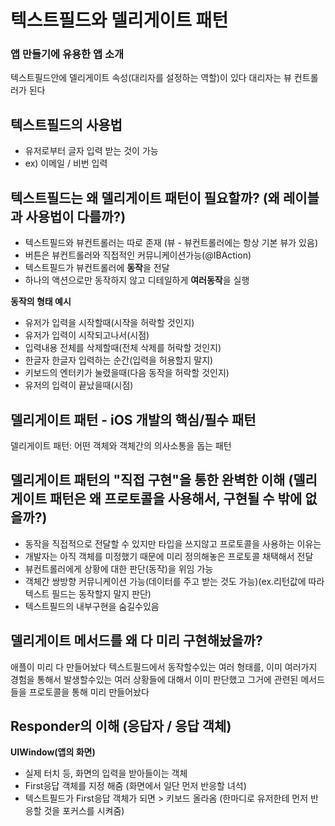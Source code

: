 # 텍스트필드와 델리게이트 패턴
### 앱 만들기에 유용한 앱 소개
텍스트필드안에 델리게이트 속성(대리자를 설정하는 역할)이 있다
대리자는 뷰 컨트롤러가 된다
## 텍스트필드의 사용법
- 유저로부터 글자 입력 받는 것이 가능
- ex) 이메일 / 비번 입력
## 텍스트필드는 왜 델리게이트 패턴이 필요할까? (왜 레이블과 사용법이 다를까?)
- 텍스트필드와 뷰컨트롤러는 따로 존재 (뷰 - 뷰컨트롤러에는 항상 기본 뷰가 있음)
- 버튼은 뷰컨트롤러와 직접적인 커뮤니케이션가능(@IBAction)
- 텍스트필드가 뷰컨트롤러에 **동작**을 전달
- 하나의 액션으로만 동작하지 않고 디테일하게 **여러동작**을 실행

**동작의 형태 예시**
- 유저가 입력을 시작할때(시작을 허락할 것인지)
- 유저가 입력이 시작되고나서(시점)
- 입력내용 전체를 삭제할때(전체 삭제를 허락할 것인지)
- 한글자 한글자 입력하는 순간(입력을 허용할지 말지)
- 키보드의 엔터키가 눌렸을때(다음 동작을 허락할 것인지)
- 유저의 입력이 끝났을때(시점)
## 델리게이트 패턴 - iOS 개발의 핵심/필수 패턴
델리게이트 패턴: 어떤 객체와 객체간의 의사소통을 돕는 패턴
## 델리게이트 패턴의 "직접 구현"을 통한 완벽한 이해 (델리게이트 패턴은 왜 프로토콜을 사용해서, 구현될 수 밖에 없을까?)
- 동작을 직접적으로 전달할 수 있지만 타입을 쓰지않고 프로토콜을 사용하는 이유는
- 개발자는 아직 객체를 미정했기 때문에 미리 정의해놓은 프로토콜 채택해서 전달
- 뷰컨트롤러에게 상황에 대한 판단(동작)을 위임 가능
- 객체간 쌍방향 커뮤니케이션 가능(데이터를 주고 받는 것도 가능)(ex.리턴값에 따라 텍스트 필드는 동작할지 말지 판단)
- 텍스트필드의 내부구현을 숨길수있음
## 델리게이트 메서드를 왜 다 미리 구현해놨을까?
애플이 미리 다 만들어놨다
텍스트필드에서 동작할수있는 여러 형태를, 이미 여러가지 경험을 통해서 발생할수있는 여러 상황들에 대해서 이미 판단했고 그거에 관련된 메서드들을 프로토콜을 통해 미리 만들어놨다
## Responder의 이해 (응답자 / 응답 객체)
**UIWindow(앱의 화면)** 
- 실제 터치 등, 화면의 입력을 받아들이는 객체
- First응답 객체를 지정 해줌 (화면에서 일단 먼저 반응할 녀석)
- 텍스트필드가 First응답 객체가 되면 > 키보드 올라옴 (한마디로 유저한테 먼저 반응할 것을 포커스를 시켜줌)

